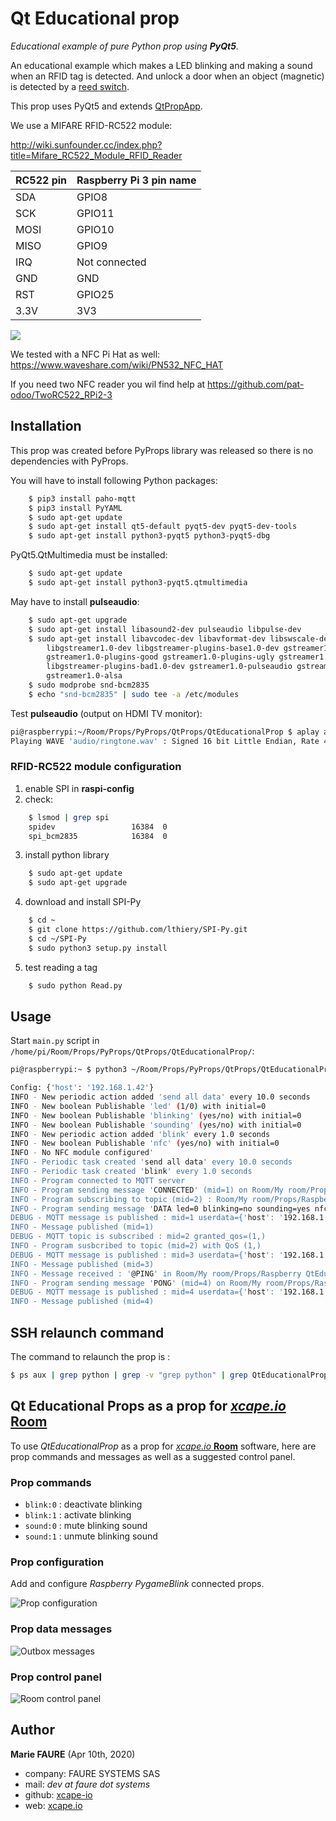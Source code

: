 ﻿# Qt Educational prop
*Educational example of pure Python prop using **PyQt5**.*

An educational example which makes a LED blinking and making a sound when an RFID tag is detected. And unlock a door when an object (magnetic) is detected by a <a href="https://en.wikipedia.org/wiki/Reed_switch" target="_blank">reed switch</a>.

This prop uses PyQt5 and extends <a href="https://github.com/xcape-io/PyProps/blob/master/core/QtPropApp.py" target="_blank">QtPropApp</a>.

We use a MIFARE RFID-RC522 module:

http://wiki.sunfounder.cc/index.php?title=Mifare_RC522_Module_RFID_Reader

| RC522 pin | Raspberry Pi 3 pin name   |
|-----------|---------------------------|
| SDA       | GPIO8                     |
| SCK       | GPIO11                    |
| MOSI      | GPIO10                    |
| MISO      | GPIO9                     |
| IRQ       | Not connected             |
| GND       | GND                       |
| RST       | GPIO25                    |
| 3.3V      | 3V3                       |

![](docs/1-module%20schema.png)

We tested with a NFC Pi Hat as well: <a href="https://www.waveshare.com/wiki/PN532_NFC_HAT" target="_blank">https://www.waveshare.com/wiki/PN532_NFC_HAT</a>

If you need two NFC reader you wil find help at <a href="https://github.com/pat-odoo/TwoRC522_RPi2-3" target="_blank">https://github.com/pat-odoo/TwoRC522_RPi2-3</a>


## Installation
This prop was created before PyProps library was released so there is no dependencies with PyProps.

You will have to install following Python packages:
```bash
    $ pip3 install paho-mqtt
    $ pip3 install PyYAML
    $ sudo apt-get update
    $ sudo apt-get install qt5-default pyqt5-dev pyqt5-dev-tools
    $ sudo apt-get install python3-pyqt5 python3-pyqt5-dbg
```

PyQt5.QtMultimedia must be installed:

```bash
    $ sudo apt-get update
    $ sudo apt-get install python3-pyqt5.qtmultimedia
```

May have to install **pulseaudio**:

```bash
    $ sudo apt-get upgrade
    $ sudo apt-get install libasound2-dev pulseaudio libpulse-dev
    $ sudo apt-get install libavcodec-dev libavformat-dev libswscale-dev \
        libgstreamer1.0-dev libgstreamer-plugins-base1.0-dev gstreamer1.0-plugins-base \
        gstreamer1.0-plugins-good gstreamer1.0-plugins-ugly gstreamer1.0-plugins-bad \
        libgstreamer-plugins-bad1.0-dev gstreamer1.0-pulseaudio gstreamer1.0-tools \
        gstreamer1.0-alsa
    $ sudo modprobe snd-bcm2835
    $ echo "snd-bcm2835" | sudo tee -a /etc/modules
```

Test  **pulseaudio** (output on HDMI TV monitor):

```bash
pi@raspberrypi:~/Room/Props/PyProps/QtProps/QtEducationalProp $ aplay audio/ringtone.wav 
Playing WAVE 'audio/ringtone.wav' : Signed 16 bit Little Endian, Rate 44100 Hz, Stereo
```

### RFID-RC522 module configuration
1) enable SPI in **raspi-config**
2) check:
```bash
    $ lsmod | grep spi
    spidev                 16384  0
    spi_bcm2835            16384  0
```
3) install python library
```bash
    $ sudo apt-get update
    $ sudo apt-get upgrade
```
4) download and install SPI-Py
```bash
    $ cd ~
    $ git clone https://github.com/lthiery/SPI-Py.git
    $ cd ~/SPI-Py
    $ sudo python3 setup.py install
```
5) test reading a tag
```bash
    $ sudo python Read.py
```


## Usage
Start `main.py` script in `/home/pi/Room/Props/PyProps/QtProps/QtEducationalProp/`:

```bash
pi@raspberrypi:~ $ python3 ~/Room/Props/PyProps/QtProps/QtEducationalProp/main.py -s 192.168.1.42 -d

Config: {'host': '192.168.1.42'}
INFO - New periodic action added 'send all data' every 10.0 seconds
INFO - New boolean Publishable 'led' (1/0) with initial=0
INFO - New boolean Publishable 'blinking' (yes/no) with initial=0
INFO - New boolean Publishable 'sounding' (yes/no) with initial=0
INFO - New periodic action added 'blink' every 1.0 seconds
INFO - New boolean Publishable 'nfc' (yes/no) with initial=0
INFO - No NFC module configured'
INFO - Periodic task created 'send all data' every 10.0 seconds
INFO - Periodic task created 'blink' every 1.0 seconds
INFO - Program connected to MQTT server
INFO - Program sending message 'CONNECTED' (mid=1) on Room/My room/Props/Raspberry QtEducational/outbox
INFO - Program subscribing to topic (mid=2) : Room/My room/Props/Raspberry QtEducational/inbox
INFO - Program sending message 'DATA led=0 blinking=no sounding=yes nfc=no' (mid=3) on Room/My room/Props/Raspberry QtEducational/outbox
DEBUG - MQTT message is published : mid=1 userdata={'host': '192.168.1.42', 'port': 1883}
INFO - Message published (mid=1)
DEBUG - MQTT topic is subscribed : mid=2 granted_qos=(1,)
INFO - Program susbcribed to topic (mid=2) with QoS (1,)
DEBUG - MQTT message is published : mid=3 userdata={'host': '192.168.1.42', 'port': 1883}
INFO - Message published (mid=3)
INFO - Message received : '@PING' in Room/My room/Props/Raspberry QtEducational/inbox
INFO - Program sending message 'PONG' (mid=4) on Room/My room/Props/Raspberry QtEducational/outbox
DEBUG - MQTT message is published : mid=4 userdata={'host': '192.168.1.42', 'port': 1883}
INFO - Message published (mid=4)

```


## SSH relaunch command
The command to relaunch the prop is :

```bash
$ ps aux | grep python | grep -v "grep python" | grep QtEducationalProp/main.py | awk '{print $2}' | xargs kill -9 && screen -d -m python3 /home/pi/Room/Props/PyProps/QtProps/QtEducationalProp/main.py -s %BROKER%
```

## Qt Educational Props as a prop for <a href="https://xcape.io/" target="_blank">*xcape.io* **Room**</a>
To use *QtEducationalProp* as a prop for <a href="https://xcape.io/" target="_blank">*xcape.io* **Room**</a> software, here are prop commands and messages as well as a suggested control panel.

### Prop commands
* `blink:0` : deactivate blinking
* `blink:1` : activate blinking
* `sound:0` : mute blinking sound
* `sound:1` : unmute blinking sound

### Prop configuration
Add and configure *Raspberry PygameBlink* connected props.

![Prop configuration](props/props-configuration.png)

### Prop data messages

![Outbox messages](props/outbox-messages.png)

### Prop control panel

![Room control panel](props/room-control-panel.png)


## Author

**Marie FAURE** (Apr 10th, 2020)
* company: FAURE SYSTEMS SAS
* mail: *dev at faure dot systems*
* github: <a href="https://github.com/xcape-io?tab=repositories" target="_blank">xcape-io</a>
* web: <a href="https://xcape.io/" target="_blank">xcape.io</a>